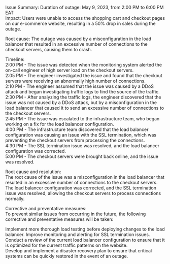 Issue Summary:
Duration of outage: May 9, 2023, from 2:00 PM to 6:00 PM EAT  
Impact: Users were unable to access the shopping cart and checkout pages on our e-commerce website, resulting in a 50% drop in sales during the outage.  

Root cause: The outage was caused by a misconfiguration in the load balancer that resulted in an excessive number of connections to the checkout servers, causing them to crash.  

Timeline:  
2:00 PM - The issue was detected when the monitoring system alerted the on-call engineer of high server load on the checkout servers.  
2:05 PM - The engineer investigated the issue and found that the checkout servers were receiving an abnormally high number of connections.  
2:10 PM - The engineer assumed that the issue was caused by a DDoS attack and began investigating traffic logs to find the source of the traffic.  
2:30 PM - After analyzing the traffic logs, the engineer discovered that the issue was not caused by a DDoS attack, but by a misconfiguration in the load balancer that caused it to send an excessive number of connections to the checkout servers.  
2:45 PM - The issue was escalated to the infrastructure team, who began working on a fix for the load balancer configuration.  
4:00 PM - The infrastructure team discovered that the load balancer configuration was causing an issue with the SSL termination, which was preventing the checkout servers from processing the connections.  
4:30 PM - The SSL termination issue was resolved, and the load balancer configuration was corrected.    
5:00 PM - The checkout servers were brought back online, and the issue was resolved.  

Root cause and resolution:  
The root cause of the issue was a misconfiguration in the load balancer that resulted in an excessive number of connections to the checkout servers. The load balancer configuration was corrected, and the SSL termination issue was resolved, allowing the checkout servers to process connections normally.

Corrective and preventative measures:  
To prevent similar issues from occurring in the future, the following corrective and preventative measures will be taken:  

Implement more thorough load testing before deploying changes to the load balancer.
Improve monitoring and alerting for SSL termination issues.  
Conduct a review of the current load balancer configuration to ensure that it is optimized for the current traffic patterns on the website.  
Develop and implement a disaster recovery plan to ensure that critical systems can be quickly restored in the event of an outage.